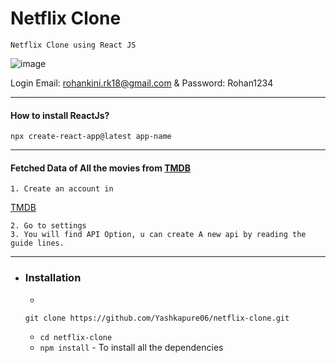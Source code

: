# Netflix Clone
    Netflix Clone using React JS


![image](https://user-images.githubusercontent.com/61585443/185205338-c20bb089-618f-49e2-b740-1c02838030a4.png)





Login Email: rohankini.rk18@gmail.com & Password: Rohan1234
        
        
***
#### How to install ReactJs?

``` npx create-react-app@latest app-name ```
***
#### Fetched Data of All the movies from [TMDB](https://www.themoviedb.org/)
    1. Create an account in 
[TMDB](https://www.themoviedb.org/)

    2. Go to settings
    3. You will find API Option, u can create A new api by reading the guide lines.
***
* ### Installation

    *
     ```
     git clone https://github.com/Yashkapure06/netflix-clone.git
    ```
    *  ```cd netflix-clone```
    * ``` npm install ``` - To install all the dependencies
